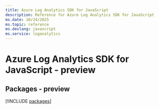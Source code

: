 ```yaml
---
title: Azure Log Analytics SDK for JavaScript
description: Reference for Azure Log Analytics SDK for JavaScript
ms.date: 10/24/2025
ms.topic: reference
ms.devlang: javascript
ms.service: loganalytics
---
```

# Azure Log Analytics SDK for JavaScript - preview
## Packages - preview
[!INCLUDE [packages](log-analytics-index.md)]